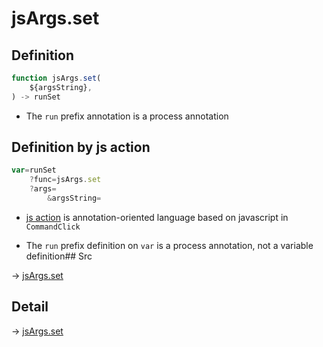 # jsArgs.set

## Definition

```js.js
function jsArgs.set(
	${argsString},
) -> runSet
```

- The `run` prefix annotation is a process annotation
## Definition by js action

```js.js
var=runSet
	?func=jsArgs.set
	?args=
		&argsString=
```

- [js action](#) is annotation-oriented language based on javascript in `CommandClick`

- The `run` prefix definition on `var` is a process annotation, not a variable definition## Src

-> [jsArgs.set](https://github.com/puutaro/CommandClick/blob/master/app/src/main/java/com/puutaro/commandclick/fragment_lib/terminal_fragment/js_interface/JsArgs.kt#L21)

## Detail

-> [jsArgs.set](https://github.com/puutaro/CommandClick/blob/master/md/developer/js_interface/details/JsArgs/set.md)
